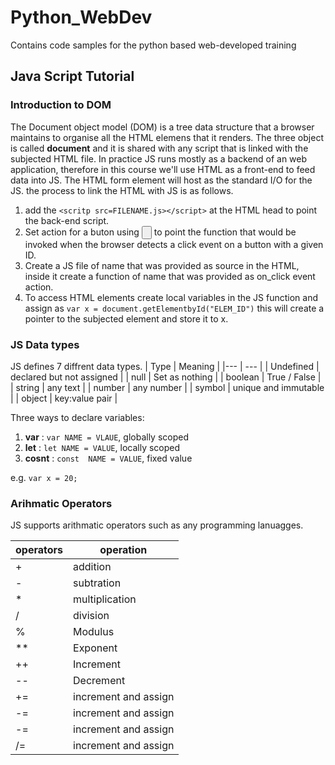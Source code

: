 # Python_WebDev
Contains code samples for the python based web-developed training 

## Java Script Tutorial

### Introduction to DOM
The Document object model (DOM) is a tree data structure that a browser maintains to organise all the HTML elemens that it renders. The three object is called __document__ and it is shared with any script that is linked with the subjected HTML file. 
In practice JS runs mostly as a backend of an web application, therefore in this course we'll use HTML as a front-end to feed data into JS. The HTML form element will host as the standard I/O for the JS. the process to link the HTML with JS is as follows. 
1. add the `<scritp src=FILENAME.js></script>` at the HTML head to point the back-end script. 
2. Set action for a buton using <input type="button" id="BTN_1" onclick="JS_FUNCTION()"> to point the function that would be invoked when the browser detects a click event on a button with a given ID. 
3. Create a JS file of name that was provided as source in the HTML, inside it create a function of name that was provided as on_click event action. 
4. To access HTML elements create local variables in the JS function and assign as `var x = document.getElementbyId("ELEM_ID")` this will create a pointer to the subjected element and store it to x. 

### JS Data types 
JS defines 7 diffrent data types. 
 | Type | Meaning  | 
 |--- | --- |
 | Undefined | declared but not assigned |
 | null | Set as nothing | 
 | boolean | True / False | 
 | string | any text | 
 | number | any number | 
 | symbol | unique and immutable | 
 | object | key:value pair | 

 Three ways to declare variables: 
 1. __var__ : `var NAME = VLAUE`, globally scoped 
 2. __let__ : `let NAME = VALUE`, locally scoped
 3. __cosnt__ : `const  NAME = VALUE`, fixed value  

 e.g. `var x = 20;` 

 ### Arihmatic Operators

 JS supports arithmatic operators such as any programming lanuagges. 

 |operators | operation | 
 |---|---| 
 |+| addition |
 |-| subtration |
 |*| multiplication |
 |/| division|
 |%| Modulus | 
 |**| Exponent |
 |++| Increment |
 |--| Decrement |
 |+=| increment and assign |
 |-=| increment and assign |
 |-=| increment and assign |
 |/=| increment and assign |
